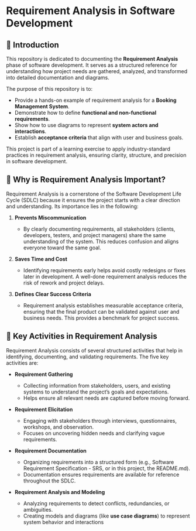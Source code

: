 # Requirement Analysis in Software Development  

## 📖 Introduction  
This repository is dedicated to documenting the **Requirement Analysis** phase of software development. It serves as a structured reference for understanding how project needs are gathered, analyzed, and transformed into detailed documentation and diagrams.  

The purpose of this repository is to:  
- Provide a hands-on example of requirement analysis for a **Booking Management System**.  
- Demonstrate how to define **functional and non-functional requirements**.  
- Show how to use diagrams to represent **system actors and interactions**.  
- Establish **acceptance criteria** that align with user and business goals.  

This project is part of a learning exercise to apply industry-standard practices in requirement analysis, ensuring clarity, structure, and precision in software development.  
## 🔑 Why is Requirement Analysis Important?  

Requirement Analysis is a cornerstone of the Software Development Life Cycle (SDLC) because it ensures the project starts with a clear direction and understanding. Its importance lies in the following:  

1. **Prevents Miscommunication**  
   - By clearly documenting requirements, all stakeholders (clients, developers, testers, and project managers) share the same understanding of the system. This reduces confusion and aligns everyone toward the same goal.  

2. **Saves Time and Cost**  
   - Identifying requirements early helps avoid costly redesigns or fixes later in development. A well-done requirement analysis reduces the risk of rework and project delays.  

3. **Defines Clear Success Criteria**  
   - Requirement analysis establishes measurable acceptance criteria, ensuring that the final product can be validated against user and business needs. This provides a benchmark for project success.  
## 📌 Key Activities in Requirement Analysis  

Requirement Analysis consists of several structured activities that help in identifying, documenting, and validating requirements. The five key activities are:  

- **Requirement Gathering**  
  - Collecting information from stakeholders, users, and existing systems to understand the project’s goals and expectations.  
  - Helps ensure all relevant needs are captured before moving forward.  

- **Requirement Elicitation**  
  - Engaging with stakeholders through interviews, questionnaires, workshops, and observation.  
  - Focuses on uncovering hidden needs and clarifying vague requirements.  

- **Requirement Documentation**  
  - Organizing requirements into a structured form (e.g., Software Requirement Specification - SRS, or in this project, the README.md).  
  - Documentation ensures requirements are available for reference throughout the SDLC.  

- **Requirement Analysis and Modeling**  
  - Analyzing requirements to detect conflicts, redundancies, or ambiguities.  
  - Creating models and diagrams (like **use case diagrams**) to represent system behavior and interactions
